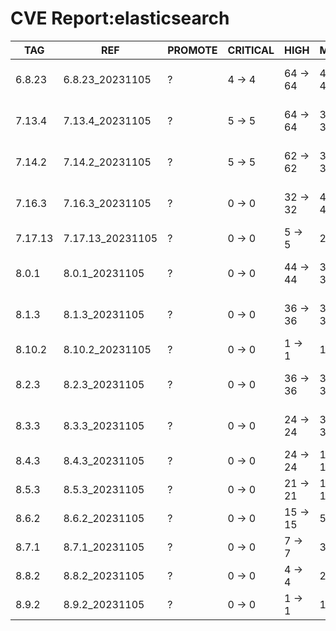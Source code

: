 # CVE Report:elasticsearch
|   TAG   |       REF        | PROMOTE | CRITICAL |   HIGH   |   MEDIUM   |    LOW     | UNKNOWN |
|---------|------------------|---------|----------|----------|------------|------------|---------|
| 6.8.23  | 6.8.23_20231105  | ?       | 4 -> 4   | 64 -> 64 | 498 -> 498 | 557 -> 557 | 0 -> 0  |
| 7.13.4  | 7.13.4_20231105  | ?       | 5 -> 5   | 64 -> 64 | 379 -> 379 | 265 -> 265 | 0 -> 0  |
| 7.14.2  | 7.14.2_20231105  | ?       | 5 -> 5   | 62 -> 62 | 382 -> 382 | 265 -> 265 | 0 -> 0  |
| 7.16.3  | 7.16.3_20231105  | ?       | 0 -> 0   | 32 -> 32 | 423 -> 423 | 211 -> 211 | 0 -> 0  |
| 7.17.13 | 7.17.13_20231105 | ?       | 0 -> 0   | 5 -> 5   | 22 -> 22   | 27 -> 27   | 0 -> 0  |
| 8.0.1   | 8.0.1_20231105   | ?       | 0 -> 0   | 44 -> 44 | 395 -> 395 | 206 -> 206 | 0 -> 0  |
| 8.1.3   | 8.1.3_20231105   | ?       | 0 -> 0   | 36 -> 36 | 387 -> 387 | 185 -> 185 | 0 -> 0  |
| 8.10.2  | 8.10.2_20231105  | ?       | 0 -> 0   | 1 -> 1   | 14 -> 14   | 26 -> 26   | 0 -> 0  |
| 8.2.3   | 8.2.3_20231105   | ?       | 0 -> 0   | 36 -> 36 | 375 -> 375 | 171 -> 171 | 0 -> 0  |
| 8.3.3   | 8.3.3_20231105   | ?       | 0 -> 0   | 24 -> 24 | 362 -> 362 | 171 -> 171 | 0 -> 0  |
| 8.4.3   | 8.4.3_20231105   | ?       | 0 -> 0   | 24 -> 24 | 144 -> 144 | 73 -> 73   | 0 -> 0  |
| 8.5.3   | 8.5.3_20231105   | ?       | 0 -> 0   | 21 -> 21 | 123 -> 123 | 62 -> 62   | 0 -> 0  |
| 8.6.2   | 8.6.2_20231105   | ?       | 0 -> 0   | 15 -> 15 | 58 -> 58   | 58 -> 58   | 0 -> 0  |
| 8.7.1   | 8.7.1_20231105   | ?       | 0 -> 0   | 7 -> 7   | 36 -> 36   | 44 -> 44   | 0 -> 0  |
| 8.8.2   | 8.8.2_20231105   | ?       | 0 -> 0   | 4 -> 4   | 25 -> 25   | 34 -> 34   | 0 -> 0  |
| 8.9.2   | 8.9.2_20231105   | ?       | 0 -> 0   | 1 -> 1   | 18 -> 18   | 29 -> 29   | 0 -> 0  |
